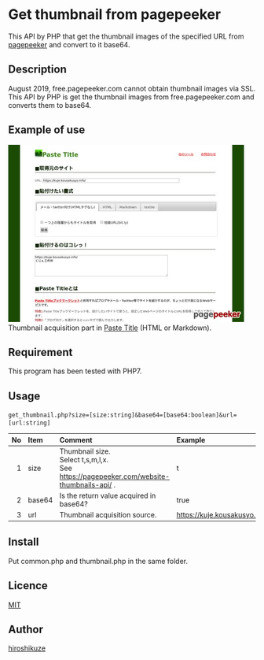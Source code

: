 Get thumbnail from pagepeeker
====

This API by PHP that get the thumbnail images of the specified URL from [pagepeeker](https://pagepeeker.com/) and convert to it base64.  

## Description

August 2019, free.pagepeeker.com cannot obtain thumbnail images via SSL.  
This API by PHP is get the thumbnail images from free.pagepeeker.com and converts them to base64.  

## Example of use

[![Paste Title / ジグソーTools ～ 指定したWebページのURLを&lt;a&gt;タグで囲むWebサービス](image/sample.jpg)](https://kuje.kousakusyo.info/tools/PasteTitle/)
Thumbnail acquisition part in [Paste Title](https://kuje.kousakusyo.info/tools/PasteTitle/) (HTML or Markdown).  

## Requirement

This program has been tested with PHP7.  

## Usage

```
get_thumbnail.php?size=[size:string]&base64=[base64:boolean]&url=[url:string]
```

|No|Item|Comment|Example|
|--:|:--|:--|:--|
|1|size|Thumbnail size.<br>Select t,s,m,l,x.<br>See https://pagepeeker.com/website-thumbnails-api/ .|t|
|2|base64|Is the return value acquired in base64?|true|
|3|url|Thumbnail acquisition source.|https://kuje.kousakusyo.info/tools/PasteTitle/|

## Install

Put common.php and thumbnail.php in the same folder.

## Licence

[MIT](https://github.com/hiroshikuze/get-thumbnail-from-pagepeeker/blob/master/LICENSE)

## Author

[hiroshikuze](https://github.com/hiroshikuze)